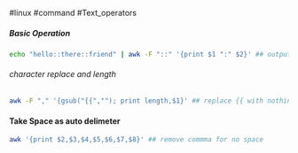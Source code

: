 #linux #command #Text_operators

##### Basic Operation
```bash
echo "hello::there::friend" | awk -F "::" '{print $1 ":" $2}' ## output is hello:there
```

###### character replace and length

```bash
awk -F "," '{gsub("{{",""); print length,$1}' ## replace {{ with nothing and get the length
```

####  Take Space as auto delimeter 

```bash
awk '{print $2,$3,$4,$5,$6,$7,$8}' ## remove commma for no space
```


